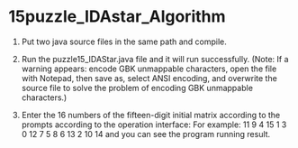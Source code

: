# 15puzzle_IDAstar_Algorithm

1. Put two java source files in the same path and compile.

2. Run the puzzle15_IDAStar.java file and it will run successfully.
(Note: If a warning appears: encode GBK unmappable characters, open the file with Notepad, 
then save as, select ANSI encoding, and overwrite the source file to solve the problem of encoding GBK unmappable characters.)

3. Enter the 16 numbers of the fifteen-digit initial matrix according to the prompts according to the operation interface:
For example: 11 9 4 15 1 3 0 12 7 5 8 6 13 2 10 14 and you can see the program running result.
